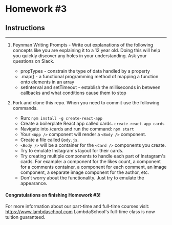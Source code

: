 # Homework #3

## Instructions
---
1. Feynman Writing Prompts - Write out explanations of the following concepts like you are explaining it to a 12 year old.  Doing this will help you quickly discover any holes in your understanding.  Ask your questions on Slack.

	* propTypes - constrain the type of data handled by a property
	* .map() - a functional programming method of mapping a function onto elements in an array
	* setInterval and setTimeout - establish the milliseconds in between callbacks and what conditions cause them to stop


2. Fork and clone this repo.  When you need to commit use the following commands.

	* Run: `npm install -g create-react-app`
	* Create a boilerplate React app called cards. `create-react-app cards`
	* Navigate into /cards and run the command: `npm start`
	* Your `<App />` component will render a `<Body />` component.
	* Create a file called `Body.js`.
	* `<Body />` will be a container for the `<Card />` components you create.
	* Try to emulate Instagram's layout for their cards.
  	* Try creating multiple components to handle each part of Instagram's cards.  For example: a component for the likes count, a component for a comments container, a component for each comment, an image component, a separate image component for the author, etc.
	* Don't worry about the functionality.  Just try to emulate the appearance.



#### Congratulations on finishing Homework #3!

For more information about our part-time and full-time courses visit: https://www.lambdaschool.com
LambdaSchool's full-time class is now tuition guaranteed.
